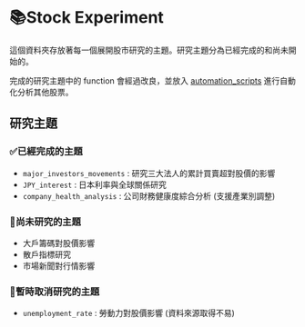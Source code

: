 # 📚Stock Experiment

這個資料夾存放著每一個展開股市研究的主題。研究主題分為已經完成的和尚未開始的。

完成的研究主題中的 function 會經過改良，並放入 [automation_scripts](https://github.com/nuts-has-been-taken/tw-stock/tree/main/automation_scripts) 進行自動化分析其他股票。

## 研究主題

### ✅已經完成的主題

- `major_investors_movements` : 研究三大法人的累計買賣超對股價的影響
- `JPY_interest` : 日本利率與全球關係研究
- `company_health_analysis` : 公司財務健康度綜合分析 (支援產業別調整)

### 📝尚未研究的主題

- 大戶籌碼對股價影響
- 散戶指標研究
- 市場新聞對行情影響

### 🚧暫時取消研究的主題

- `unemployment_rate` : 勞動力對股價影響 (資料來源取得不易)
